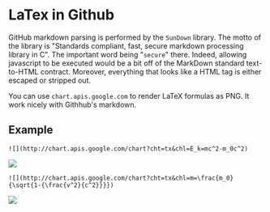 # LaTex in Github
GitHub markdown parsing is performed by the `SunDown` library. The motto of the library is "Standards compliant, fast, secure markdown processing library in C". The important word being "`secure`" there. Indeed, allowing javascript to be executed would be a bit off of the MarkDown standard text-to-HTML contract. Moreover, everything that looks like a HTML tag is either escaped or stripped out.

You can use `chart.apis.google.com` to render LaTeX formulas as PNG. It work nicely with Githhub's markdown.

## Example
```
![](http://chart.apis.google.com/chart?cht=tx&chl=E_k=mc^2-m_0c^2)
```
![](http://chart.apis.google.com/chart?cht=tx&chl=E_k=mc^2-m_0c^2)

```
![](http://chart.apis.google.com/chart?cht=tx&chl=m=\frac{m_0}{\sqrt{1-{\frac{v^2}{c^2}}}})
```
![](http://chart.apis.google.com/chart?cht=tx&chl=m=\frac{m_0}{\sqrt{1-{\frac{v^2}{c^2}}}})
